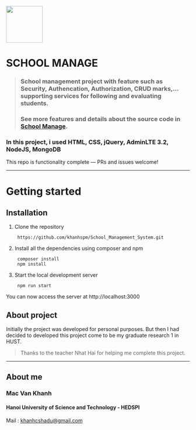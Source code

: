 <img src="./public/img/AS3_logo.png" height="100"> 

# SCHOOL MANAGE

> ### School management project with feature such as Security, Authencation, Authorization, CRUD marks,... supporting services for following and evaluating students.
>### See more features and details about the source code in [School Manage](https://github.com/khanhspm/School_Management_System).
### In this project, i used HTML, CSS, jQuery, AdminLTE 3.2, NodeJS, MongoDB

This repo is functionality complete — PRs and issues welcome!

----------

# Getting started

## Installation

1. Clone the repository

        https://github.com/khanhspm/School_Management_System.git

2. Install all the dependencies using composer and npm

        composer install
        npm install
  
3. Start the local development server

        npm run start

You can now access the server at http://localhost:3000

## About project
Initially the project was developed for personal purposes. But then I had decided to developed this project come to be my graduate research 1 in HUST. 
> Thanks to the teacher Nhat Hai for helping me complete this project.

---------
## About me
### **Mac Van Khanh**
#### Hanoi University of Science and Technology - HEDSPI
Mail : [khanhcshadu@gmail.com](khanhcshadu@gmail.com)
